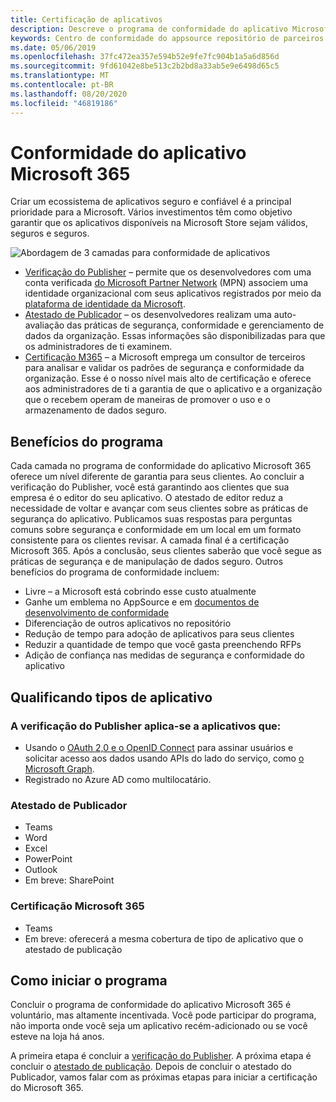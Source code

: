 ```yaml
---
title: Certificação de aplicativos
description: Descreve o programa de conformidade do aplicativo Microsoft 365 da Store apps
keywords: Centro de conformidade do appsource repositório de parceiros de certificação de aplicativos
ms.date: 05/06/2019
ms.openlocfilehash: 37fc472ea357e594b52e9fe7fc904b1a5a6d856d
ms.sourcegitcommit: 9fd61042e8be513c2b2bd8a33ab5e9e6498d65c5
ms.translationtype: MT
ms.contentlocale: pt-BR
ms.lasthandoff: 08/20/2020
ms.locfileid: "46819186"
---
```

# <a name="microsoft-365-app-compliance"></a>Conformidade do aplicativo Microsoft 365 

Criar um ecossistema de aplicativos seguro e confiável é a principal prioridade para a Microsoft. Vários investimentos têm como objetivo garantir que os aplicativos disponíveis na Microsoft Store sejam válidos, seguros e seguros. 

  ![Abordagem de 3 camadas para conformidade de aplicativos](../../../../assets/images/Three_Tiers.png) 

-   [Verificação do Publisher](https://docs.microsoft.com/azure/active-directory/develop/publisher-verification-overview)  – permite que os desenvolvedores com uma conta verificada [do Microsoft Partner Network](https://partner.microsoft.com/membership) (MPN) associem uma identidade organizacional com seus aplicativos registrados por meio da [plataforma de identidade da Microsoft](https://docs.microsoft.com/azure/active-directory/develop/).
-   [Atestado de Publicador](https://docs.microsoft.com/microsoft-365-app-certification/docs/enterprise-app-attestation-guide) – os desenvolvedores realizam uma auto-avaliação das práticas de segurança, conformidade e gerenciamento de dados da organização. Essas informações são disponibilizadas para que os administradores de ti examinem. 
-   [Certificação M365](https://docs.microsoft.com/microsoft-365-app-certification/docs/enterprise-app-certification-guide) – a Microsoft emprega um consultor de terceiros para analisar e validar os padrões de segurança e conformidade da organização. Esse é o nosso nível mais alto de certificação e oferece aos administradores de ti a garantia de que o aplicativo e a organização que o recebem operam de maneiras de promover o uso e o armazenamento de dados seguro.


## <a name="program-benefits"></a>Benefícios do programa

Cada camada no programa de conformidade do aplicativo Microsoft 365 oferece um nível diferente de garantia para seus clientes. Ao concluir a verificação do Publisher, você está garantindo aos clientes que sua empresa é o editor do seu aplicativo. O atestado de editor reduz a necessidade de voltar e avançar com seus clientes sobre as práticas de segurança do aplicativo. Publicamos suas respostas para perguntas comuns sobre segurança e conformidade em um local em um formato consistente para os clientes revisar. A camada final é a certificação Microsoft 365. Após a conclusão, seus clientes saberão que você segue as práticas de segurança e de manipulação de dados seguro. Outros benefícios do programa de conformidade incluem:
-   Livre – a Microsoft está cobrindo esse custo atualmente
-   Ganhe um emblema no AppSource e em [documentos de desenvolvimento de conformidade](https://docs.microsoft.com/microsoft-365-app-certification/teams/teams-apps)
-   Diferenciação de outros aplicativos no repositório
-   Redução de tempo para adoção de aplicativos para seus clientes
-   Reduzir a quantidade de tempo que você gasta preenchendo RFPs
-   Adição de confiança nas medidas de segurança e conformidade do aplicativo

## <a name="qualifying-application-types"></a>Qualificando tipos de aplicativo 
### <a name="publisher-verification-applies-to-apps-which"></a>A verificação do Publisher aplica-se a aplicativos que: 
- Usando o [OAuth 2,0 e o OpenID Connect](https://docs.microsoft.com/azure/active-directory/develop/active-directory-v2-protocols) para assinar usuários e solicitar acesso aos dados usando APIs do lado do serviço, como [o Microsoft Graph](https://developer.microsoft.com/graph/). 
- Registrado no Azure AD como multilocatário. 

### <a name="publisher-attestation"></a>Atestado de Publicador
-   Teams
-   Word
-   Excel
-   PowerPoint
-   Outlook
- Em breve: SharePoint

### <a name="microsoft-365-certification"></a>Certificação Microsoft 365
-   Teams
-   Em breve: oferecerá a mesma cobertura de tipo de aplicativo que o atestado de publicação

## <a name="how-to-start-the-program"></a>Como iniciar o programa

Concluir o programa de conformidade do aplicativo Microsoft 365 é voluntário, mas altamente incentivada. Você pode participar do programa, não importa onde você seja um aplicativo recém-adicionado ou se você esteve na loja há anos. 

A primeira etapa é concluir a [verificação do Publisher](https://docs.microsoft.com/azure/active-directory/develop/publisher-verification-overview). A próxima etapa é concluir o [atestado de publicação](https://docs.microsoft.com/microsoft-365-app-certification/docs/attestation). Depois de concluir o atestado do Publicador, vamos falar com as próximas etapas para iniciar a certificação do Microsoft 365.
